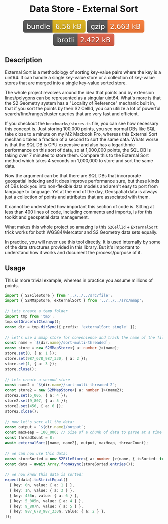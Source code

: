 <h1 style="text-align: center;">
  <div align="center">Data Store - External Sort</div>
</h1>

<p align="center">
  <img src="../../assets/badges/externalSort-file.svg" alt="externalSort-file-ts">
  <img src="../../assets/badges/externalSort-gzip.svg" alt="externalSort-gzip-ts">
  <img src="../../assets/badges/externalSort-brotli.svg" alt="externalSort-brotli-ts">
</p>

## Description

External Sort is a methodology of sorting key-value pairs where the key is a uint64. It can handle a single key-value store or a collection of key-value stores that are merged into a single key-value sorted store.

The whole project revolves around the idea that points and by extension lines/polygons can be represented as a singular uint64. What's more is that the S2 Geometry system has a "Locality of Reference" mechanic built in, that if you sort the points by their S2 CellId, you can utilize a lot of powerful search/find/range/cluster queries that are very fast and efficient.

If you checkout the `benchmarks/stores.ts` file, you can see how necessary this concept is. Just storing 100,000 points, you see normal DBs like SQL take close to a minute on my M2 Macbook Pro, whereas this External Sort mechanic takes a fraction of a second to sort the same data. Whats worse is that the SQL DB is CPU expensive and also has a logarithmic performance on this sort of data, so at 1,000,000 points, the SQL DB is taking over 7 minutes to store them. Compare this to the External Sort method which takes 4 seconds on 1,000,000 to store and sort the same data.

Now the argument can be that there are SQL DBs that incorporate geospatial indexing and it does improve performance sure, but these kinds of DBs lock you into non-flexible data models and aren't easy to port from language to language. Yet at the end of the day, Geospatial data is always just a collection of points and attributes that are associated with them.

It cannot be understated how important this section of code is. Sitting at less than 400 lines of code, including comments and imports, is for this toolkit and geospatial data management.

What makes this whole project so amazing is this `S2CellId` + `ExternalSort` trick works for both WGS84/Mercator and S2 Geometry data sets equally.

In practice, you will never use this tool directly. It is used internally by some of the data structures provided in this library. But it's important to understand how it works and document the process/purpose of it.

## Usage

This is more trivial example, whereas in practice you assume millions of points.

```ts
import { S2FileStore } from '../../../src/file';
import { S2MMapStore, externalSort } from '../../../src/mmap';

// Lets create a temp folder
import tmp from 'tmp';
tmp.setGracefulCleanup();
const dir = tmp.dirSync({ prefix: 'externalSort_single' });

// let's use a mmap store for convenience and track the name of the file
const name = `${dir.name}/sort-multi-threaded`;
const store = new S2MMapStore<{ a: number }>(name);
store.set(0, { a: 1 });
store.set(987_678_987_330, { a: 2 });
store.set(1, { a: 3 });
store.close();

// lets create a second store
const name2 = `${dir.name}/sort-multi-threaded-2`;
const store2 = new S2MMapStore<{ a: number }>(name2);
store2.set(5_005, { a: 4 });
store2.set(9_807, { a: 5 });
store2.set(456, { a: 6 });
store2.close();

// now let's sort all the data:
const output = `${dir.name}/output`;
const maxHeap = 100_000; // Size of a chunk of data to parse at a time
const threadCount = 8;
await externalSort([name, name2], output, maxHeap, threadCount);

// we can now use this data:
const storeSorted = new S2FileStore<{ a: number }>(name, { isSorted: true });
const data = await Array.fromAsync(storeSorted.entries());

// we now know this data is sorted:
expect(data).toStrictEqual([
  { key: 0n, value: { a: 1 } },
  { key: 1n, value: { a: 3 } },
  { key: 456n, value: { a: 6 } },
  { key: 5_005n, value: { a: 4 } },
  { key: 9_807n, value: { a: 5 } },
  { key: 987_678_987_330n, value: { a: 2 } },
]);
```
